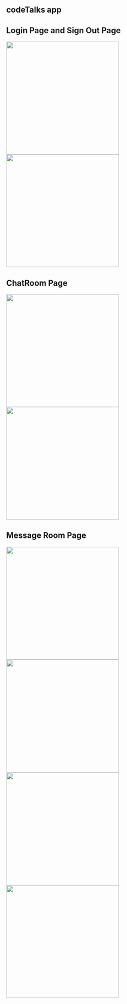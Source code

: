 ## codeTalks app

## Login Page and Sign Out Page

<img src="./src/assets/codeTalks1.png" width="300"> <img src="./src/assets/codeTalks2.png" width="300">

## ChatRoom Page

<img src="./src/assets/codeTalks3.png" width="300"> <img src="./src/assets/codeTalks4.png" width="300">

## Message Room Page

<img src="./src/assets/codeTalks5.png" width="300"> <img src="./src/assets/codeTalks6.png" width="300"> <img src="./src/assets/codeTalks7.png" width="300"> <img src="./src/assets/codeTalks8.png" width="300">
